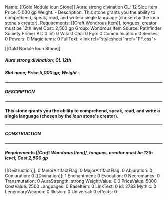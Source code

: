 Name: [[Gold Nodule Ioun Stone]]
Aura: strong divination
CL: 12
Slot: item
Price: 5,000 gp
Weight: -
Description: This stone grants you the ability to comprehend, speak, read, and write a single language (chosen by the ioun stone's creator).
Requirements: [[Craft Wondrous Item]], tongues, creator must be 12th level
Cost: 2,500 gp
Group: Wondrous Item
Source: Pathfinder Society Primer
AL: 0
Int: 0
Wis: 0
Cha: 0
Ego: 0
Communication: 0
Senses: 0
Powers: 0
MagicItems: 0
FullText: <link rel="stylesheet"href="PF.css"><div class="heading"><p class="alignleft">[[Gold Nodule Ioun Stone]]</p><div style="clear: both;"></div></div><div><h5><b>Aura </b>strong divination; <b>CL </b>12th</h5><h5><b>Slot </b>none; <b>Price </b>5,000 gp; <b>Weight </b>-</h5></div><hr/><div><h5><b>DESCRIPTION</b></h5></div><hr/><div><h4><p>This stone grants you the ability to comprehend, speak, read, and write a single language (chosen by the <i>ioun</i> stone's creator).</p></h4></div><hr/><div><h5><b>CONSTRUCTION</b></h5></div><hr/><div><h5><b>Requirements </b>[[Craft Wondrous Item]], <i>tongues</i>, creator must be 12th level; <b>Cost </b>2,500 gp</h5></div>
[[Destruction]]: 0
MinorArtifactFlag: 0
MajorArtifactFlag: 0
Abjuration: 0
Conjuration: 0
[[Divination]]: 1
Enchantment: 0
Evocation: 0
Necromancy: 0
Transmutation: 0
AuraStrength: strong
WeightValue: 0.0
PriceValue: 5000
CostValue: 2500
Languages: 0
BaseItem: 0
LinkText: 0
id: 2783
Mythic: 0
LegendaryWeapon: 0
Illusion: 0
Universal: 0
effects: 0
